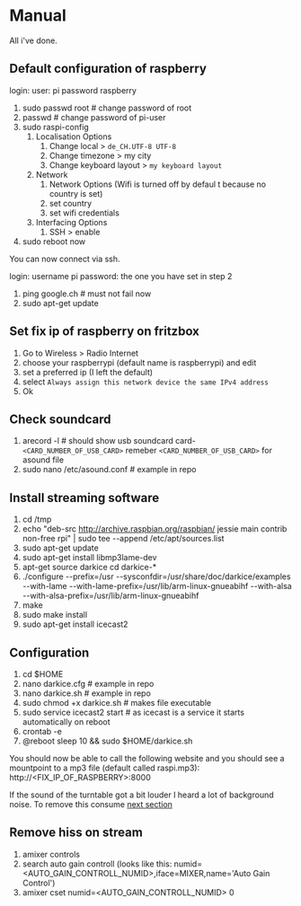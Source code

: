 # Manual

All i've done.

## Default configuration of raspberry

login: 
user: pi
password raspberry

1. sudo passwd root # change password of root
1. passwd # change password of pi-user
1. sudo raspi-config
   1. Localisation Options
      1. Change local > `de_CH.UTF-8 UTF-8`
      1. Change timezone > my city
      1. Change keyboard layout > `my keyboard layout`
   1. Network
      1. Network Options (Wifi is turned off by defaul  t because no country is set)
      1. set country
      1. set wifi credentials
   1. Interfacing Options
      1. SSH > enable
1. sudo reboot now

You can now connect via ssh. 

login:
username pi 
password: the one you have set in step 2

1. ping google.ch # must not fail now
1. sudo apt-get update

## Set fix ip of raspberry on fritzbox

1. Go to Wireless > Radio Internet
1. choose your raspberrypi (default name is raspberrypi) and edit
1. set a preferred ip (I left the default)
1. select `Always assign this network device the same IPv4 address`
1. Ok

## Check soundcard

1. arecord -l # should show usb soundcard card-`<CARD_NUMBER_OF_USB_CARD>` remeber `<CARD_NUMBER_OF_USB_CARD>` for asound file
1. sudo nano /etc/asound.conf # example in repo

## Install streaming software

1. cd /tmp
1. echo "deb-src http://archive.raspbian.org/raspbian/ jessie main contrib non-free rpi" | sudo tee --append /etc/apt/sources.list
1. sudo apt-get update
1. sudo apt-get install libmp3lame-dev
1. apt-get source darkice
cd darkice-*
1. ./configure  --prefix=/usr --sysconfdir=/usr/share/doc/darkice/examples --with-lame --with-lame-prefix=/usr/lib/arm-linux-gnueabihf --with-alsa --with-alsa-prefix=/usr/lib/arm-linux-gnueabihf
1. make
1. sudo make install
1. sudo apt-get install icecast2

## Configuration

1. cd $HOME
1. nano darkice.cfg # example in repo
1. nano darkice.sh # example in repo
1. sudo chmod +x darkice.sh # makes file executable
1. sudo service icecast2 start # as icecast is a service it starts automatically on reboot
1. crontab -e
1. @reboot sleep 10 && sudo $HOME/darkice.sh

You should now be able to call the following website and you should see a mountpoint to a mp3 file (default called raspi.mp3):
http://<FIX_IP_OF_RASPBERRY>:8000

If the sound of the turntable got a bit louder I heard a lot of background noise. To remove this consume [next section](#remove-hiss-on-stream)

## Remove hiss on stream

1. amixer controls 
1. search auto gain controll (looks like this: numid=<AUTO_GAIN_CONTROLL_NUMID>,iface=MIXER,name='Auto Gain Control')
1. amixer cset numid=<AUTO_GAIN_CONTROLL_NUMID> 0
